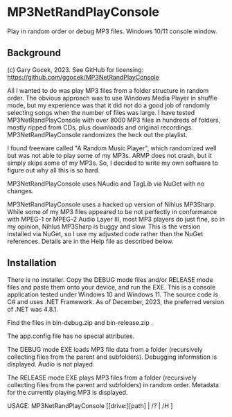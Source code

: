 # MP3NetRandPlayConsole
Play in random order or debug MP3 files. Windows 10/11 console window.

## Background
(c) Gary Gocek, 2023. See GitHub for licensing:
https://github.com/ggocek/MP3NetRandPlayConsole

All I wanted to do was play MP3 files from a folder structure in random
order. The obvious approach was to use Windows Media Player in shuffle
mode, but my experience was that it did not do a good job of randomly
selecting songs when the number of files was large. I have tested
MP3NetRandPlayConsole with over 8000 MP3 files in hundreds of folders,
mostly ripped from CDs, plus downloads and original recordings.
MP3NetRandPlayConsole randomizes the heck out the playlist.

I found freeware called "A Random Music Player", which randomized well
but was not able to play some of my MP3s. ARMP does not crash, but it
simply skips some of my MP3s. So, I decided to write my own software to
figure out why all this is so hard.

MP3NetRandPlayConsole uses NAudio and TagLib via NuGet with no changes.

MP3NetRandPlayConsole uses a hacked up version of Nihlus MP3Sharp.
While some of my MP3 files appeared to be not perfectly in 
conformance with MPEG-1 or MPEG-2 Audio Layer III, most MP3 players
do just fine, so in my opinion, Nihlus MP3Sharp is buggy and slow.
This is the version installed via NuGet, so I use my adjusted code
rather than the NuGet references. Details are in the Help file as
described below.

## Installation
There is no installer. Copy the DEBUG mode files and/or RELEASE mode
files and paste them onto your device, and run the EXE. This is a
console application  tested under Windows 10 and Windows 11. The source
code is C# and uses .NET Framework. As of December, 2023, the preferred
version of .NET was 4.8.1.

Find the files in bin-debug.zip and bin-release.zip .

The app.config file has no special attributes.

The DEBUG mode EXE loads MP3 file data from a folder (recursively
collecting files from the parent and subfolders). Debugging information
is displayed. Audio is not played.

The RELEASE mode EXE plays MP3 files from a folder (recursively
collecting files from the parent and subfolders) in random order.
Metadata for the currently playing MP3 is displayed.

USAGE:
    MP3NetRandPlayConsole [[drive:][path] | /? | /H ]

